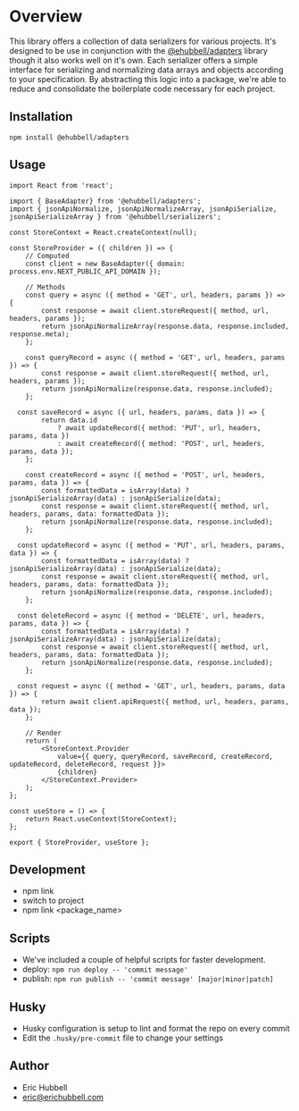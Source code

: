 # Overview
 This library offers a collection of data serializers for various projects.
 It's designed to be use in conjunction with the [@ehubbell/adapters](https://github.com/ehubbell/adapters) library though it also works well on it's own.
 Each serializer offers a simple interface for serializing and normalizing data arrays and objects according to your specification.
 By abstracting this logic into a package, we're able to reduce and consolidate the boilerplate code necessary for each project.

## Installation
```
npm install @ehubbell/adapters
```

## Usage
```tsx
import React from 'react';

import { BaseAdapter} from '@ehubbell/adapters';
import { jsonApiNormalize, jsonApiNormalizeArray, jsonApiSerialize, jsonApiSerializeArray } from '@ehubbell/serializers';

const StoreContext = React.createContext(null);

const StoreProvider = ({ children }) => {
	// Computed
	const client = new BaseAdapter({ domain: process.env.NEXT_PUBLIC_API_DOMAIN });

	// Methods
	const query = async ({ method = 'GET', url, headers, params }) => {
		const response = await client.storeRequest({ method, url, headers, params });
		return jsonApiNormalizeArray(response.data, response.included, response.meta);
	};

	const queryRecord = async ({ method = 'GET', url, headers, params }) => {
		const response = await client.storeRequest({ method, url, headers, params });
		return jsonApiNormalize(response.data, response.included);
	};

  const saveRecord = async ({ url, headers, params, data }) => {
		return data.id
			? await updateRecord({ method: 'PUT', url, headers, params, data })
			: await createRecord({ method: 'POST', url, headers, params, data });
	};

	const createRecord = async ({ method = 'POST', url, headers, params, data }) => {
		const formattedData = isArray(data) ? jsonApiSerializeArray(data) : jsonApiSerialize(data);
		const response = await client.storeRequest({ method, url, headers, params, data: formattedData });
		return jsonApiNormalize(response.data, response.included);
	};

  const updateRecord = async ({ method = 'PUT', url, headers, params, data }) => {
		const formattedData = isArray(data) ? jsonApiSerializeArray(data) : jsonApiSerialize(data);
		const response = await client.storeRequest({ method, url, headers, params, data: formattedData });
		return jsonApiNormalize(response.data, response.included);
	};

  const deleteRecord = async ({ method = 'DELETE', url, headers, params, data }) => {
		const formattedData = isArray(data) ? jsonApiSerializeArray(data) : jsonApiSerialize(data);
		const response = await client.storeRequest({ method, url, headers, params, data: formattedData });
		return jsonApiNormalize(response.data, response.included);
	};

  const request = async ({ method = 'GET', url, headers, params, data }) => {
		return await client.apiRequest({ method, url, headers, params, data });
	};

	// Render
	return (
		<StoreContext.Provider
			value={{ query, queryRecord, saveRecord, createRecord, updateRecord, deleteRecord, request }}>
			{children}
		</StoreContext.Provider>
	);
};

const useStore = () => {
	return React.useContext(StoreContext);
};

export { StoreProvider, useStore };
```

## Development
- npm link
- switch to project
- npm link <package_name>

## Scripts
- We've included a couple of helpful scripts for faster development.
- deploy: `npm run deploy -- 'commit message'`
- publish: `npm run publish -- 'commit message' [major|minor|patch]`

## Husky
- Husky configuration is setup to lint and format the repo on every commit
- Edit the `.husky/pre-commit` file to change your settings

## Author
- Eric Hubbell
- eric@erichubbell.com
